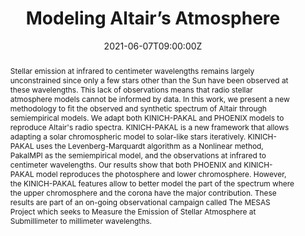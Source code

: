 ---
title: Modeling Altair’s Atmosphere

event: 238th Meeting of the American Astronomical Society
event_url: https://aas.org/meetings/aas238

location: Virtual Meeting
#address:
#  street: 450 Serra Mall
#  city: Stanford
#  region: CA
#  postcode: '94305'
#  country: United States

summary: Presentation No.208.08 in the session “Stars I”.
abstract: "Stellar emission at infrared to centimeter wavelengths remains largely unconstrained since only a few stars other than the Sun have been observed at these wavelengths. This lack of observations means that radio stellar atmosphere models cannot be informed by data. In this work, we present a new methodology to fit the observed and synthetic spectrum of Altair through semiempirical models. We adapt both KINICH-PAKAL and PHOENIX models to reproduce Altair's radio spectra. KINICH-PAKAL is a new framework that allows adapting a solar chromospheric model to solar-like stars iteratively. KINICH-PAKAL uses the Levenberg-Marquardt algorithm as a Nonlinear method, PakalMPI as the semiempirical model, and the observations at infrared to centimeter wavelengths. Our results show that both PHOENIX and KINICH-PAKAL model reproduces the photosphere and lower chromosphere. However, the KINICH-PAKAL features allow to better model the part of the spectrum where the upper chromosphere and the corona have the major contribution. These results are part of an on-going observational campaign called The MESAS Project which seeks to Measure the Emission of Stellar Atmosphere at Submillimeter to millimeter wavelengths."

# Talk start and end times.
#   End time can optionally be hidden by prefixing the line with `#`.
date: "2021-06-07T09:00:00Z"
date_end: "2021-06-09T18:00:00Z"
all_day: false

# Schedule page publish date (NOT talk date).
publishDate: "2017-01-01T00:00:00Z"

#Short name
slug: altair-atmosphere

authors:
- admin
- White, J
- Hughes, A.G
- Moór, A
- Matthews, B
- Wilner, D
- Aufdenberg, J
- Fehér, O
- Hughes, A.M
- De la Luz, V
- McNaughton, A
- Zapata, L

tags:
- AAS238
featured: true

image:
  caption: 'White et al. 2021'
  focal_point: Right

links:
- icon: twitter
  icon_pack: fab
  name: Jacob on Twitter
  url: https://twitter.com/Jacob_White26
url_code: ""
url_pdf: ""
url_slides: https://keynotes.ftapia.dev/aas238
url_video: ""

# Markdown Slides (optional).
#   Associate this talk with Markdown slides.
#   Simply enter your slide deck's filename without extension.
#   E.g. `slides = "example-slides"` references `content/slides/example-slides.md`.
#   Otherwise, set `slides = ""`.
slides: ""

# Projects (optional).
#   Associate this post with one or more of your projects.
#   Simply enter your project's folder or file name without extension.
#   E.g. `projects = ["internal-project"]` references `content/project/deep-learning/index.md`.
#   Otherwise, set `projects = []`.
projects:
- kinich-pakal
- mesas
---